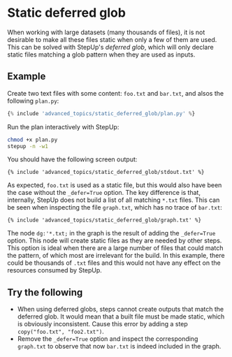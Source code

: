 # Static deferred glob

When working with large datasets (many thousands of files),
it is not desirable to make all these files static when only a few of them are used.
This can be solved with StepUp's *deferred glob*,
which will only declare static files matching a glob pattern when they are used as inputs.


## Example

Create two text files with some content: `foo.txt` and `bar.txt`,
and alsos the following `plan.py`:

```python
{% include 'advanced_topics/static_deferred_glob/plan.py' %}
```

Run the plan interactively with StepUp:

```bash
chmod +x plan.py
stepup -n -w1
```

You should have the following screen output:

```
{% include 'advanced_topics/static_deferred_glob/stdout.txt' %}
```

As expected, `foo.txt` is used as a static file,
but this would also have been the case without the `_defer=True` option.
The key difference is that, internally, StepUp does not build a list of all matching `*.txt` files.
This can be seen when inspecting the file `graph.txt`, which has no trace of `bar.txt`:

```
{% include 'advanced_topics/static_deferred_glob/graph.txt' %}
```

The node `dg:'*.txt;` in the graph is the result of adding the `_defer=True` option.
This node will create static files as they are needed by other steps.
This option is ideal when there are a large number of files that could match the pattern,
of which most are irrelevant for the build.
In this example, there could be thousands of `.txt` files and
this would not have any effect on the resources consumed by StepUp.


## Try the following

- When using deferred globs, steps cannot create outputs that match the deferred glob.
  It would mean that a built file must be made static, which is obviously inconsistent.
  Cause this error by adding a step `copy("foo.txt", "foo2.txt")`.
- Remove the `_defer=True` option and inspect the corresponding `graph.txt`
  to observe that now `bar.txt` is indeed included in the graph.
